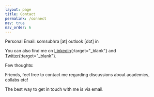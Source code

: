 ```yaml
---
layout: page
title: Contact
permalink: /connect
nav: true
nav_order: 6
---
```


<!-- pages/contact.md -->

Personal Email: somsubhra [at] outlook [dot] in


You can also find me on [Linkedin](https://www.linkedin.com/in/somsubhrad/){:target="_blank"} and [Twitter](https://twitter.com/somsubhraspeaks){:target="_blank"}.

Few thoughts:

Friends, feel free to contact me regarding discussions about academics, collabs etc!

The best way to get in touch with me is via email.
